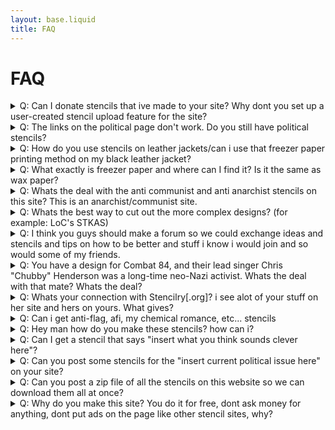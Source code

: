 ```yaml
---
layout: base.liquid
title: FAQ
---
```


# FAQ

<details name="faq">
  <summary>
    <span class="text-display">Q:</span> 
    Can I donate stencils that ive made to your site? Why dont you set up a user-created stencil upload feature for the site?
  </summary>
  <p><span class="text-display">A:</span> We do accept stencil donations. Send us a message through the Contact form and we'll reply with more details about donating stencils. We review all possible stencil donations depending on quality and content. Some bands/topics we wont post on the site and some other stencils are not large, clean, or strong enough. Generally if this is the case, we would give you tips on what to edit in the stencil or we would do it ourselves. Credit is given on the site for every stencil that is donated, unless the donor asks otherwise (which is surprisingly common). If you wanted to donate on a regular basis, we can work something out to make you apart of our 'team'. // As for a user-created submission feature, that will never happen. The idea is far too complex for our collective time and the idea bypasses the entire stencil-review process.</p>
</details>
<details name="faq">
  <summary>
    <span class="text-display">Q:</span> 
    The links on the political page don't work. Do you still have political stencils?
  </summary>
  <p><span class="text-display">A:</span> For one resaon or another, alot of people have had this problem. It can usually be corrected by clearing your temporary internet files/browser history.</p>
</details>
<details name="faq">
  <summary>
    <span class="text-display">Q:</span> 
    How do you use stencils on leather jackets/can i use that freezer paper printing method on my black leather jacket?
  </summary>
  <p><span class="text-display">A:</span> I get these messages constantly. At first, I replied to each one individually, but eventually just started emailing a duplicate response to every question: I'm not confident how well freezer paper would adhere to leather. I haven't tried it so I couldn't tell you. Freezer Paper bonds well with cloth and chances are it wouldn't adhere well to leather. Whenever I get a message about leather-jacket printing, I suggest people to paint by hand. I used to have a leather (back in the day when i had a 7in Boston style mohawk and a bad attitude) with a hand-painted ska design my friend drew up on the left shoulder. That was hard enough as it was to do because I didn't want to mess it up. If you did do it with a stencil, there may be some underspray/blotching of paint and that doesn't seem suitable for a permanent design on a jacket. Take your time, draw the outline of the design out on the jacket with a paint marker and paint it in. Use varying sizes of paint brushes, some wider ones for areas you can cover quickly and easily, and smaller ones for smaller areas with full detail. as for paint/ink, i used id find myself some good leather-safe acrylic paint, or "airbrush ink" to use on your jacket. Ask around at your local craft store, for non-water soluble acrylic paint that is good for leather, a paint that wont crack off. Leather jackets are expensive and the design is permanent. Choose your design carefully and paint it in slowly. Don't fuck up a perfectly good leather with a shitty paint job.</p>
</details>
<details name="faq">
  <summary>
    <span class="text-display">Q:</span> 
    What exactly is freezer paper and where can I find it? Is it the same as wax paper?
  </summary>
  <p><span class="text-display">A:</span> No, Freezer paper is not wax paper. (I learned the hard way) Freezer Paper is a product made by the Reynolds company in the United States. They primarily make kitchen products (aluminum foil & plastic wrap, plastic storage containers, sandwich bags, etc...) Freezer paper is a form of paper you wrap meat up to keep it stored in the freezer. It consists of two sides: a plastic coated side, and a matte paper side. It comes in 50 & 75ft rolls and can be purchased from food markets in the United States (and probably Canada) upon request. Most 'super markets' carry it, and you should talk to the manager of your local market if you are interested in them stocking it. It is apparently not available for sale direct from Reylolds over the internet. The relevance of f-paper in diy/arts&crafts is that when a design is cut out of the freezer paper, placed plastic-side down on a piece of fabric, and heat is applied by an iron to the paper side: the paper bonds with the fabric temporarily. This is stops the design from moving around, and significantly reduces the amount of underspray. Non-North Americans have found out about Freezer Papaer through websites like this one on the internet and have had trouble finding it. Contact Reynolds directly via email and perhaps they can do an international shipment. In my opinion, it's worth the shipping charges.</p>
</details>
<details name="faq">
  <summary>
    <span class="text-display">Q:</span> 
    Whats the deal with the anti communist and anti anarchist stencils on this site? This is an anarchist/communist site.
  </summary>
  <p><span class="text-display">A:</span> No, it ISN'T. This site has no specific political agenda. we have never claimed anarchism or claimed communism or claimed to be anti either. People that have plugged our site around the net label this site as being anarchist and its not. This site is about diy more than anything else. Each maintainer of this site has different political views, but we keep it on the level. The stencils on this site are here by request and like it or not, for however many commies and anarchists there are, there are probably as many others that don't feel that those political movements are the right way to go about making change. The anti commie and anti-anarchist stencils are for those people and will be staying up. Weve had anarchist stencils on this site (because people have requested them) for years now. Don't complain because there is a 1:21 ratio for anti-anarcho:anarchist stencils.</p>
</details>
<details name="faq">
  <summary>
    <span class="text-display">Q:</span> 
    Whats the best way to cut out the more complex designs? (for example: LoC's STKAS)
  </summary>
  <p><span class="text-display">A:</span> In cases like that, all you can really do is choose what you want for the final print and what you don't want. I personally hate cutting out stencils, but its a necessary part of making shirts & patches for cheap. As a tip, instead of cutting out dozens of tiny little dots, you can just take a fork or the tip of a dart and jab little holes the cardstock.</p>
</details>
<details name="faq">
  <summary>
    <span class="text-display">Q:</span> 
    I think you guys should make a forum so we could exchange ideas and stencils and tips on how to be better and stuff i know i would join and so would some of my friends.
  </summary>
  <p><span class="text-display">A:</span> Forums are a great way of exchanging craft tips and tutorials, but we're not going to make one. There are hundreds of music boards on the web and most of them have D.I.Y. threads and sub-forums so you're better off with one of them. Why don't we make one though? It's too much hassle to set it up and have to maintain it. We've got the space and all now but I don't want to deal with e-mails filled with forum member's complaints about technical errors or other users being problematic. Too much headache//Too little time. Here are a few links to forums where other people deal with those headaches: sputnik forums, crafster, stencil_swap livejournal community; onelegout.com has a detailed tutorial as well. You can also like us on Facebook and post pictures, share ideas, etc.</p>
</details>
<details name="faq">
  <summary>
    <span class="text-display">Q:</span> 
    You have a design for Combat 84, and their lead singer Chris "Chubby" Henderson was a long-time neo-Nazi activist. Whats the deal with that mate? Whats the deal?
  </summary>
  <p><span class="text-display">A:</span> There isn't any racist content in any of Combat84's songs. Your personal views on the lead singer and his influence in the music aside, the band isn't WP. There is an anti-fascist section for people that want those stencils. There are other sides to the C84 story: There are allegedly live recordings of the band playing live during a fight at the venue. Chubby allegedly asked why people were fighting: "we're all white". I've had conversations with socialist and anti-fa skins who explained that the singer isn't actually racist or was ever a nazi. That the whole thing is a rumor spread on the internet to discredit the band, and that the lead singer of the band lives in Thailand with a Thai wife and their child. Believe what you want. In the end, the music isn't racist, offensive and 'controversial', but not racist. The stencil is staying up.</p>
</details>
<details name="faq">
  <summary>
    <span class="text-display">Q:</span> 
    Whats your connection with Stencilry[.org]? i see alot of your stuff on her site and hers on yours. What gives?
  </summary>
  <p><span class="text-display">A:</span> Andie (the woman who runs stencilry) and I have an unpublicized agreement to share one anothers stencils. Originally, we were just stealing each others shit. When I got requests for stencils I didn't want to post on my site, I sent them to her. She doesn't use them all but that's her choice. For example: all of her Anti-Flag stencils were made by me. When people ask for stencils I have already made, I tell them to check out my "sister site" stencilry. She plugs me and I plug her. We post on the same livejournal stencil communities, I just focus on upping the punks more. We differ with our idea of what a 'stencil' really is. These stencils are print ready. Hers generally aren't. They're more for screen printing or people that know where to put their bridges on their own.</p>
</details>
<details name="faq">
  <summary>
    <span class="text-display">Q:</span> 
    Can i get anti-flag, afi, my chemical romance, etc... stencils
  </summary>
  <p><span class="text-display">A:</span> For one reason or another, those bands will not be posted on this site. Check out stencilry.org, they have an amazing collection of music stencils.</p>
</details>
<details name="faq">
  <summary>
    <span class="text-display">Q:</span> 
    Hey man how do you make these stencils? how can i?
  </summary>
  <p><span class="text-display">A:</span> Making a stencil is a bit complicated to describe to someone that has no idea what they're doing. There are image programs out there, like Photoshop and Paint Shop Pro that you can use to make a stencil. If you know what you're doing you can use general programs like Microsoft Word and Microsoft Paint to make a stencil. (for example: the capitalists_selloutpunx.gif stencil was made with no other program than Microsoft Paint, from a full color photograph) What I do is: find an image online, blow it up to a width of 1000px, blur the graphic a little bit, desaturate an image(make greyscale), up the brightness and contrast in all areas/target specific areas, and then finally add bridges in certain areas to make it stencil-ready. Photoshop and PSP are expensive but you can download full versions off of illegal filesharing programs. I'm not naming any filesharing program's names, you can ask around elsewhere for that. Stencilry.org has several tutorials. If you're in a bind, send me over the file and i can let you know if i can help you with it: mark the message as urgent. Otherwise, check out http://stencil_swap.livejournal.com: its a livejournal community that was made to help people out with their stencil needs, in an attempt to open up some creativity so you can make your own stencils. Beware: some of the moderators on there will make fun of you for asking for something foolish.</p>
</details>
<details name="faq">
  <summary>
    <span class="text-display">Q:</span> 
    Can I get a stencil that says "insert what you think sounds clever here"?
  </summary>
  <p><span class="text-display">A:</span> DO IT YOURSELF. Three little words that have unmeasurable meaning. Learn it. DaFont.com has an extensive stencil fonts section. download a font that you think suits you best, install it on your computer, type your funny quote into MS Paint and print it out.</p>
</details>
<details name="faq">
  <summary>
    <span class="text-display">Q:</span> 
    Can you post some stencils for the "insert current political issue here" on your site?
  </summary>
  <p><span class="text-display">A:</span> We live in the time YouTube and MySpace. 'Issues' come and go like nothing. I got a request for a "don't tase me bro' stencil a while ago. Most don't even remember what that is a reference to. Some cocky little shit in the south got tased at his college for acting like an asshole. Yes it was abuse of power, but I'm not going to waste my time on it. There was a 'media frenzy' but to me it was more of a 'flash in the pan' situation. The singer of Against Me attacked a coffee shop employee once. The drug addicted frontman sold out his once acoustic anarchist band to a major record label so he could put out meaningless unlistenable songs. I'd probably attack people too if my life sucked as bad as his does. These things happen. We're not going to make stencils about them.</p>
</details>
<details name="faq">
  <summary>
    <span class="text-display">Q:</span> 
    Can you post a zip file of all the stencils on this website so we can download them all at once?
  </summary>
  <p><span class="text-display">A:</span> Funny story about this. I got this exact same request via email once (from someone with a us military email account) asking for us to post all of the stencils we have in a zip file. In that same email the person 'sympathized' with our 'anarchist cause'. I emailed back responding that a .zip file would take up double our current webspace, and that we wouldn't post it. In that same email, I explained that this is not anarchist site and that i am not an anarchist. I then asked why someone with a military email account was asking. I have never gotten a response.</p>
</details>
<details name="faq">
  <summary>
    <span class="text-display">Q:</span> 
    Why do you make this site? You do it for free, dont ask money for anything, dont put ads on the page like other stencil sites, why?
  </summary>
  <p><span class="text-display">A:</span> I'm only doing what im told. I was told to 'up the punks' and that's what I'm doing. If I don't, I'm going to be forced down in rank in the Casualties Army. Do you want General Jorge after you? No, of course you don't. Who wants an ugly old punk with sagging liver functions screaming, cursing, and spitting in half Spanish/half English accent at you? "Up the punks" is not a polite suggestion, it is a fucking command. // All joking aside, I came up in the punk scene, it partially made me who i am. I learned from it coming into the scene, learned from it when I left. The term do it yourself is used in many different ways. For me, it was booking shows in my area which once had a prosperous punk scene. That and making my own clothes and patches without my friends and family thinking i was a homosexual. Most punk-diy sites on the net are filled with 16 year old girls making purses and shit. I was making mixed-plaid upstart bondage pants and tight-fitting black cigarette pants so i didn't have to shell out the $50+ I didn't have to angry young and poor. Hopefully people out there are printing up patches for their friends and family, designing there own stencils from there, and moving on to bigger projects like it seems only natural to do.</p>
</details>
